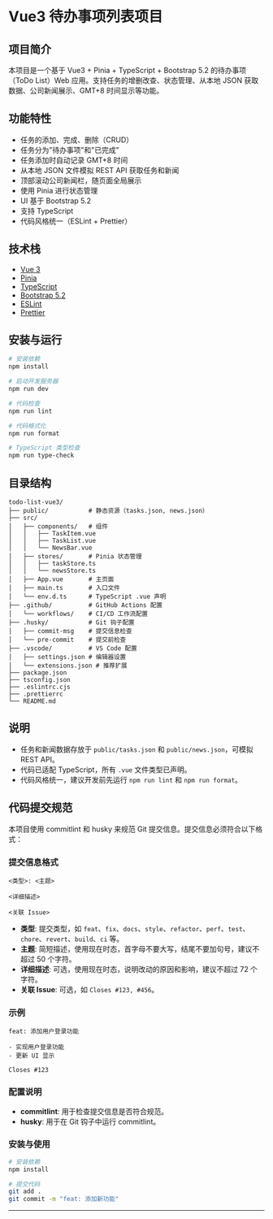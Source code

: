 # Vue3 待办事项列表项目

## 项目简介

本项目是一个基于 Vue3 + Pinia + TypeScript + Bootstrap 5.2 的待办事项（ToDo List）Web 应用。支持任务的增删改查、状态管理、从本地 JSON 获取数据、公司新闻展示、GMT+8 时间显示等功能。

## 功能特性

- 任务的添加、完成、删除（CRUD）
- 任务分为"待办事项"和"已完成"
- 任务添加时自动记录 GMT+8 时间
- 从本地 JSON 文件模拟 REST API 获取任务和新闻
- 顶部滚动公司新闻栏，随页面全局展示
- 使用 Pinia 进行状态管理
- UI 基于 Bootstrap 5.2
- 支持 TypeScript
- 代码风格统一（ESLint + Prettier）

## 技术栈

- [Vue 3](https://vuejs.org/)
- [Pinia](https://pinia.vuejs.org/)
- [TypeScript](https://www.typescriptlang.org/)
- [Bootstrap 5.2](https://getbootstrap.com/)
- [ESLint](https://eslint.org/)
- [Prettier](https://prettier.io/)

## 安装与运行

```bash
# 安装依赖
npm install

# 启动开发服务器
npm run dev

# 代码检查
npm run lint

# 代码格式化
npm run format

# TypeScript 类型检查
npm run type-check
```

## 目录结构

```
todo-list-vue3/
├── public/           # 静态资源（tasks.json, news.json）
├── src/
│   ├── components/   # 组件
│   │   ├── TaskItem.vue
│   │   ├── TaskList.vue
│   │   └── NewsBar.vue
│   ├── stores/       # Pinia 状态管理
│   │   ├── taskStore.ts
│   │   └── newsStore.ts
│   ├── App.vue       # 主页面
│   ├── main.ts       # 入口文件
│   └── env.d.ts      # TypeScript .vue 声明
├── .github/          # GitHub Actions 配置
│   └── workflows/    # CI/CD 工作流配置
├── .husky/           # Git 钩子配置
│   ├── commit-msg    # 提交信息检查
│   └── pre-commit    # 提交前检查
├── .vscode/          # VS Code 配置
│   ├── settings.json # 编辑器设置
│   └── extensions.json # 推荐扩展
├── package.json
├── tsconfig.json
├── .eslintrc.cjs
├── .prettierrc
└── README.md
```

## 说明

- 任务和新闻数据存放于 `public/tasks.json` 和 `public/news.json`，可模拟 REST API。
- 代码已适配 TypeScript，所有 `.vue` 文件类型已声明。
- 代码风格统一，建议开发前先运行 `npm run lint` 和 `npm run format`。

## 代码提交规范

本项目使用 commitlint 和 husky 来规范 Git 提交信息。提交信息必须符合以下格式：

### 提交信息格式

```
<类型>: <主题>

<详细描述>

<关联 Issue>
```

- **类型**: 提交类型，如 `feat`、`fix`、`docs`、`style`、`refactor`、`perf`、`test`、`chore`、`revert`、`build`、`ci` 等。
- **主题**: 简短描述，使用现在时态，首字母不要大写，结尾不要加句号，建议不超过 50 个字符。
- **详细描述**: 可选，使用现在时态，说明改动的原因和影响，建议不超过 72 个字符。
- **关联 Issue**: 可选，如 `Closes #123, #456`。

### 示例

```
feat: 添加用户登录功能

- 实现用户登录功能
- 更新 UI 显示

Closes #123
```

### 配置说明

- **commitlint**: 用于检查提交信息是否符合规范。
- **husky**: 用于在 Git 钩子中运行 commitlint。

### 安装与使用

```bash
# 安装依赖
npm install

# 提交代码
git add .
git commit -m "feat: 添加新功能"
```

---
